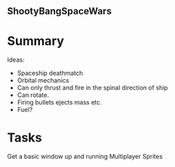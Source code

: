 ## ShootyBangSpaceWars

# Summary

Ideas:
- Spaceship deathmatch
- Orbital mechanics
- Can only thrust and fire in the spinal direction of ship
- Can rotate.
- Firing bullets ejects mass etc.
- Fuel?

# Tasks
Get a basic window up and running
Multiplayer
Sprites
